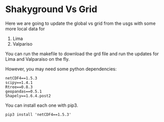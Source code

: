 Shakyground Vs Grid
====================

Here we are going to update the global vs grid from the usgs with
some more local data for

1. Lima
1. Valpariso

You can run the makefile to download the grd file and run the updates
for Lima and Valparaiso on the fly.

However, you may need some python dependencies:

```
netCDF4==1.5.3
scipy==1.4.1
Rtree==0.8.3
geopandas==0.5.1
Shapely==1.6.4.post2
```

You can install each one with pip3.

```
pip3 install 'netCDF4==1.5.3'
```
